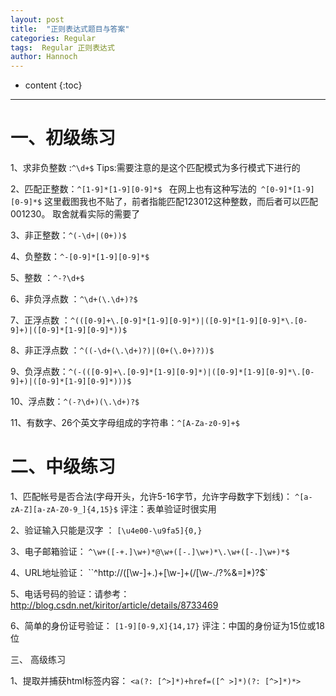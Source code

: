 ```yaml
---
layout: post
title:  "正则表达式题目与答案"
categories: Regular
tags:  Regular 正则表达式
author: Hannoch
---
```


* content
{:toc}
---
# 一、初级练习
1、求非负整数 :`^\d+$` 
 Tips:需要注意的是这个匹配模式为多行模式下进行的
 
2、匹配正整数：`^[1-9]*[1-9][0-9]*$ `
在网上也有这种写法的` ^[0-9]*[1-9][0-9]*$`
这里截图我也不贴了，前者指能匹配123012这种整数，而后者可以匹配001230。
取舍就看实际的需要了

3、非正整数：`^(-\d+|(0+))$`

4、负整数：`^-[0-9]*[1-9][0-9]*$ `

5、整数 ：`^-?\d+$`

6、非负浮点数 ：`^\d+(\.\d+)?$`

7、正浮点数 ：`^(([0-9]+\.[0-9]*[1-9][0-9]*)|([0-9]*[1-9][0-9]*\.[0-9]+)|([0-9]*[1-9][0-9]*))$`

8、非正浮点数 ：`^((-\d+(\.\d+)?)|(0+(\.0+)?))$`

9、负浮点数：`^(-(([0-9]+\.[0-9]*[1-9][0-9]*)|([0-9]*[1-9][0-9]*\.[0-9]+)|([0-9]*[1-9][0-9]*)))$`

10、浮点数：`^(-?\d+)(\.\d+)?$`

11、有数字、26个英文字母组成的字符串：`^[A-Za-z0-9]+$`

# 二、中级练习
 
1、匹配帐号是否合法(字母开头，允许5-16字节，允许字母数字下划线)：
`^[a-zA-Z][a-zA-Z0-9_]{4,15}$`
评注：表单验证时很实用

2、验证输入只能是汉字 ：
`[\u4e00-\u9fa5]{0,}`

3、电子邮箱验证：
`^\w+([-+.]\w+)*@\w+([-.]\w+)*\.\w+([-.]\w+)*$`

4、URL地址验证：
``^http://([\w-]+\.)+[\w-]+(/[\w-./?%&=]*)?$`

5、电话号码的验证：请参考：http://blog.csdn.net/kiritor/article/details/8733469

6、简单的身份证号验证：
`[1-9][0-9,X]{14,17}`
评注：中国的身份证为15位或18位
        
三、 高级练习

1、提取并捕获html标签内容：
`<a(?: [^>]*)+href=([^ >]*)(?: [^>]*)*>`
